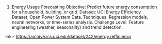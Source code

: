 1. Energy Usage Forecasting
   Objective: Predict future energy consumption for a household, building, or grid.
   Dataset: UCI Energy Efficiency Dataset, Open Power System Data.
   Techniques: Regression models, neural networks, or time-series analysis.
   Challenge Level: Feature engineering (weather, seasonality) and trend detection.

link:- https://archive.ics.uci.edu/dataset/242/energy+efficiency
